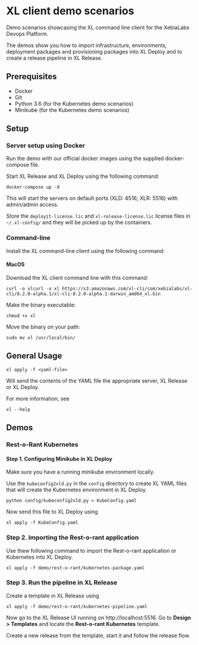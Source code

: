 # XL client demo scenarios

Demo scenarios showcasing the XL command line client for the XebiaLabs Devops Platform.

The demos show you how to import infrastructure, environments, deployment packages and provisioning packages into XL Deploy and to create a release pipeline in XL Release.

## Prerequisites
 * Docker
 * Git
 * Python 3.6 (for the Kubernetes demo scenarios)
 * Minikube (for the Kubernetes demo scenarios)

## Setup

### Server setup using Docker

Run the demo with our official docker images using the supplied docker-compose file.

Start XL Release and XL Deploy using the following command:

	docker-compose up -d

This will start the servers on default ports (XLD: 4516; XLR: 5516) with admin/admin access.

Store the `deployit-license.lic` and `xl-release-license.lic` license files in `~/.xl-config/` and they will be picked up by the containers.


### Command-line 

Install the XL command-line client using the following command:

#### MacOS

Download the XL client command line with this command:

	curl -o xlcurl -o xl https://s3.amazonaws.com/xl-cli/com/xebialabs/xl-cli/8.2.0-alpha.1/xl-cli-8.2.0-alpha.1-darwin_amd64_xl.bin

Make the binary executable:

	chmod +x xl

Move the binary on your path:

	sudo mv xl /usr/local/bin/


## General Usage

	xl apply -f <yaml-file>

Will send the contents of the YAML file the appropriate server, XL Release or XL Deploy.

For more information, see

    xl --help
    
    
## Demos 

### Rest-o-Rant Kubernetes

#### Step 1. Configuring Minikube in XL Deploy

Make sure you have a running minikube environment locally.

Use the `kubeconfig2xld.py`  in the `config` directory to create XL YAML files that will create the Kubernetes environment in XL Deploy.

	python config/kubeconfig2xld.py > KubeConfig.yaml
	
Now send this file to XL Deploy using

	xl apply -f KubeConfig.yaml
	
### Step 2. Importing the Rest-o-rant application

Use thew following command to import the Rest-o-rant application or Kubernetes into XL Deploy.

	xl apply -f demo/rest-o-rant/kubernetes-package.yaml

### Step 3. Run the pipeline in XL Release

Create a template in XL Release using

	xl apply -f demo/rest-o-rant/kubernetes-pipeline.yaml

Now go to the XL Release UI running on http://localhost:5516.
Go to **Design > Templates** and locate the **Rest-o-rant Kubernetes** template.

Create a new release from the template, start it and follow the release flow.
	
	




